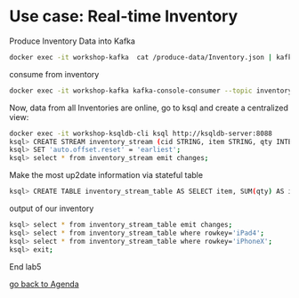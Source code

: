 # Use case: Real-time Inventory
Produce Inventory Data into Kafka
```bash
docker exec -it workshop-kafka  cat /produce-data/Inventory.json | kafka-console-producer --topic inventory --broker-list localhost:9092  --property "parse.key=true" --property "key.separator=:" 
```
consume from inventory
```bash
docker exec -it workshop-kafka kafka-console-consumer --topic inventory --bootstrap-server localhost:9092 --from-beginning
```
Now, data from all Inventories are online, go to ksql and create a centralized view:
```bash
docker exec -it workshop-ksqldb-cli ksql http://ksqldb-server:8088
ksql> CREATE STREAM inventory_stream (cid STRING, item STRING, qty INTEGER, price DOUBLE, balance INTEGER) with (VALUE_FORMAT='json',  KAFKA_TOPIC='inventory');
ksql> SET 'auto.offset.reset' = 'earliest';
ksql> select * from inventory_stream emit changes;
```
Make the most up2date information via stateful table
```bash
ksql> CREATE TABLE inventory_stream_table AS SELECT item, SUM(qty) AS item_qty FROM inventory_stream GROUP BY item emit changes;
```
output of our inventory
```bash
ksql> select * from inventory_stream_table emit changes;
ksql> select * from inventory_stream_table where rowkey='iPad4';
ksql> select * from inventory_stream_table where rowkey='iPhoneX';
ksql> exit;
````
End lab5

[go back to Agenda](../README.md)